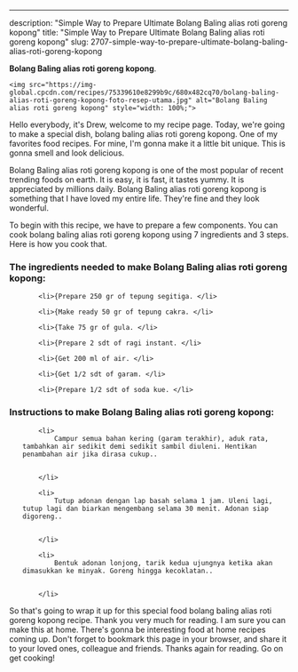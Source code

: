 ---
description: "Simple Way to Prepare Ultimate Bolang Baling alias roti goreng kopong"
title: "Simple Way to Prepare Ultimate Bolang Baling alias roti goreng kopong"
slug: 2707-simple-way-to-prepare-ultimate-bolang-baling-alias-roti-goreng-kopong

<p>
	<strong>Bolang Baling alias roti goreng kopong</strong>. 
	
</p>
<p>
	
	<img src="https://img-global.cpcdn.com/recipes/75339610e8299b9c/680x482cq70/bolang-baling-alias-roti-goreng-kopong-foto-resep-utama.jpg" alt="Bolang Baling alias roti goreng kopong" style="width: 100%;">
	
	
</p>
<p>
	Hello everybody, it's Drew, welcome to my recipe page. Today, we're going to make a special dish, bolang baling alias roti goreng kopong. One of my favorites food recipes. For mine, I'm gonna make it a little bit unique. This is gonna smell and look delicious.
</p>
	
<p>
	Bolang Baling alias roti goreng kopong is one of the most popular of recent trending foods on earth. It is easy, it is fast, it tastes yummy. It is appreciated by millions daily. Bolang Baling alias roti goreng kopong is something that I have loved my entire life. They're fine and they look wonderful.
</p>
<p>
	
</p>

<p>
To begin with this recipe, we have to prepare a few components. You can cook bolang baling alias roti goreng kopong using 7 ingredients and 3 steps. Here is how you cook that.
</p>

<h3>The ingredients needed to make Bolang Baling alias roti goreng kopong:</h3>

<ol>
	
		<li>{Prepare 250 gr of tepung segitiga. </li>
	
		<li>{Make ready 50 gr of tepung cakra. </li>
	
		<li>{Take 75 gr of gula. </li>
	
		<li>{Prepare 2 sdt of ragi instant. </li>
	
		<li>{Get 200 ml of air. </li>
	
		<li>{Get 1/2 sdt of garam. </li>
	
		<li>{Prepare 1/2 sdt of soda kue. </li>
	
</ol>
<p>
	
</p>

<h3>Instructions to make Bolang Baling alias roti goreng kopong:</h3>

<ol>
	
		<li>
			Campur semua bahan kering (garam terakhir), aduk rata, tambahkan air sedikit demi sedikit sambil diuleni. Hentikan penambahan air jika dirasa cukup..
			
			
		</li>
	
		<li>
			Tutup adonan dengan lap basah selama 1 jam. Uleni lagi, tutup lagi dan biarkan mengembang selama 30 menit. Adonan siap digoreng..
			
			
		</li>
	
		<li>
			Bentuk adonan lonjong, tarik kedua ujungnya ketika akan dimasukkan ke minyak. Goreng hingga kecoklatan..
			
			
		</li>
	
</ol>

<p>
	
</p>

<p>
	So that's going to wrap it up for this special food bolang baling alias roti goreng kopong recipe. Thank you very much for reading. I am sure you can make this at home. There's gonna be interesting food at home recipes coming up. Don't forget to bookmark this page in your browser, and share it to your loved ones, colleague and friends. Thanks again for reading. Go on get cooking!
</p>
